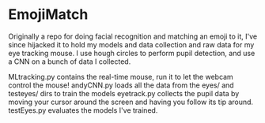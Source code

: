 # EmojiMatch

Originally a repo for doing facial recognition and matching an emoji to it, I've since hijacked it to hold my models and data collection and raw data for my eye tracking mouse. I use hough circles to perform pupil detection, and use a CNN on a bunch of data I collected. 

MLtracking.py contains the real-time mouse, run it to let the webcam control the mouse!
andyCNN.py loads all the data from the eyes/ and testeyes/ dirs to train the models
eyetrack.py collects the pupil data by moving your cursor around the screen and having you follow its tip around.
testEyes.py evaluates the models I've trained. 
